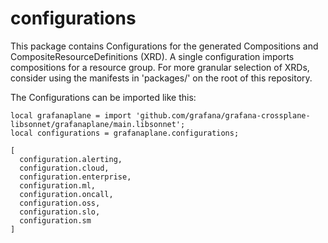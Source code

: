 # configurations

This package contains Configurations for the generated Compositions and CompositeResourceDefinitions (XRD). A single configuration imports compositions for a resource group. For more granular selection of XRDs, consider using the manifests in 'packages/' on the root of this repository.

The Configurations can be imported like this:

```jsonnet
local grafanaplane = import 'github.com/grafana/grafana-crossplane-libsonnet/grafanaplane/main.libsonnet';
local configurations = grafanaplane.configurations;

[
  configuration.alerting,
  configuration.cloud,
  configuration.enterprise,
  configuration.ml,
  configuration.oncall,
  configuration.oss,
  configuration.slo,
  configuration.sm
]
```

